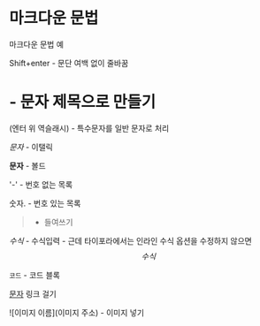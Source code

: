 # 마크다운 문법

마크다운 문법 예 

Shift+enter - 문단 여백 없이 줄바꿈 

# - 문자 제목으로 만들기 

\(엔터 위 역슬래시) - 특수문자를 일반 문자로 처리 

*문자* - 이탤릭 

**문자** - 볼드 

'-' - 번호 없는 목록 

숫자. - 번호 있는 목록 

> - 들여쓰기 

$수식$ - 수식입력 - 근데 타이포라에서는 인라인 수식 옵션을 수정하지 않으면 $$수식$$ 

``` 코드 ``` - 코드 블록 

[문자]()  링크 걸기 

![이미지 이름](이미지 주소) - 이미지 넣기 